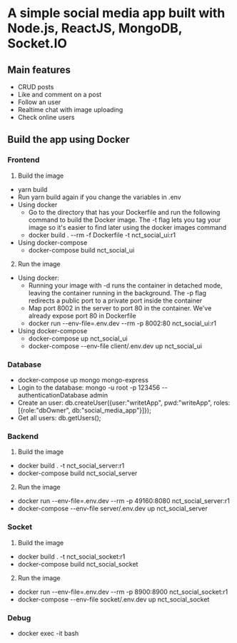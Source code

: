 # A simple social media app built with Node.js, ReactJS, MongoDB, Socket.IO
## Main features
- CRUD posts
- Like and comment on a post
- Follow an user
- Realtime chat with image uploading
- Check online users

## Build the app using Docker
### Frontend
1. Build the image
- yarn build
- Run yarn build again if you change the variables in .env
- Using docker
    + Go to the directory that has your Dockerfile and run the following command to build the Docker image. The -t flag lets you tag your image so it's easier to find later using the docker images command
    + docker build . --rm -f Dockerfile -t nct_social_ui:r1
- Using docker-compose
    + docker-compose build nct_social_ui
2. Run the image
- Using docker:
    + Running your image with -d runs the container in detached mode, leaving the container running in the background. The -p flag redirects a public port to a private port inside the container
    + Map port 8002 in the server to port 80 in the container. We've already expose port 80 in Dockerfile
    + docker run --env-file=.env.dev --rm -p 8002:80 nct_social_ui:r1
- Using docker-compose
    + docker-compose up nct_social_ui
    + docker-compose --env-file client/.env.dev up nct_social_ui
### Database
- docker-compose up mongo mongo-express
- Login to the database: mongo -u root -p 123456 --authenticationDatabase admin
- Create an user: db.createUser({user:"writetApp", pwd:"writeApp", roles:[{role:"dbOwner", db:"social_media_app"}]});
- Get all users: db.getUsers();
### Backend
1. Build the image
- docker build . -t nct_social_server:r1
- docker-compose build nct_social_server
2. Run the image
- docker run --env-file=.env.dev --rm -p 49160:8080 nct_social_server:r1
- docker-compose --env-file server/.env.dev up nct_social_server
### Socket
1. Build the image
- docker build . -t nct_social_socket:r1
- docker-compose build nct_social_socket
2. Run the image
- docker run --env-file=.env.dev --rm -p 8900:8900 nct_social_socket:r1
- docker-compose --env-file socket/.env.dev up nct_social_socket
### Debug
- docker exec -it <mycontainer> bash
